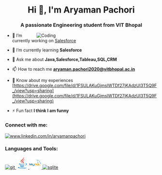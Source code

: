 <h1 align="center">Hi 👋, I'm Aryaman Pachori</h1>
<h3 align="center">A passionate Engineering student from VIT Bhopal</h3>
<img align="right" alt="Coding" width="400" src="https://media.giphy.com/media/lHaOPzWTwbIz5hr8FS/giphy.gif">

- 🔭 I’m currently working on [Salesforce](https://www.salesforce.com/trailblazer/aryaman10)

- 🌱 I’m currently learning **Salesforce**

- 💬 Ask me about **Java,Salesforce,Tableau,SQL,CRM**

- 📫 How to reach me **aryaman.pachori2020@vitbhopal.ac.in**

- 📄 Know about my experiences [https://drive.google.com/file/d/1FSULAKuGjmslWTDf27jKAdzUI3T5Q9F_/view?usp=sharing](https://drive.google.com/file/d/1FSULAKuGjmslWTDf27jKAdzUI3T5Q9F_/view?usp=sharing)

- ⚡ Fun fact **I think I am funny**

<h3 align="left">Connect with me:</h3>
<p align="left">
<a href="https://linkedin.com/in/www.linkedin.com/in/aryamanpachori" target="blank"><img align="center" src="https://raw.githubusercontent.com/rahuldkjain/github-profile-readme-generator/master/src/images/icons/Social/linked-in-alt.svg" alt="www.linkedin.com/in/aryamanpachori" height="30" width="40" /></a>
</p>

<h3 align="left">Languages and Tools:</h3>
<p align="left"> <a href="https://git-scm.com/" target="_blank" rel="noreferrer"> <img src="https://www.vectorlogo.zone/logos/git-scm/git-scm-icon.svg" alt="git" width="40" height="40"/> </a> <a href="https://www.java.com" target="_blank" rel="noreferrer"> <img src="https://raw.githubusercontent.com/devicons/devicon/master/icons/java/java-original.svg" alt="java" width="40" height="40"/> </a> <a href="https://www.mysql.com/" target="_blank" rel="noreferrer"> <img src="https://raw.githubusercontent.com/devicons/devicon/master/icons/mysql/mysql-original-wordmark.svg" alt="mysql" width="40" height="40"/> </a> <a href="https://www.sqlite.org/" target="_blank" rel="noreferrer"> <img src="https://www.vectorlogo.zone/logos/sqlite/sqlite-icon.svg" alt="sqlite" width="40" height="40"/> </a> </p>
